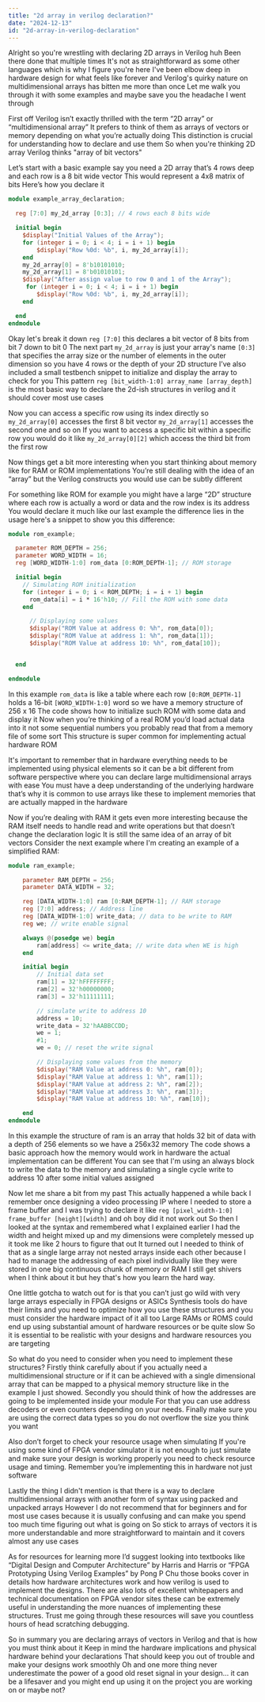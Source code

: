 ```yaml
---
title: "2d array in verilog declaration?"
date: "2024-12-13"
id: "2d-array-in-verilog-declaration"
---
```


Alright so you're wrestling with declaring 2D arrays in Verilog huh Been there done that multiple times It's not as straightforward as some other languages which is why I figure you're here I've been elbow deep in hardware design for what feels like forever and Verilog's quirky nature on multidimensional arrays has bitten me more than once Let me walk you through it with some examples and maybe save you the headache I went through

First off Verilog isn’t exactly thrilled with the term “2D array” or “multidimensional array” It prefers to think of them as arrays of vectors or memory depending on what you’re actually doing This distinction is crucial for understanding how to declare and use them So when you're thinking 2D array Verilog thinks "array of bit vectors"

Let’s start with a basic example say you need a 2D array that’s 4 rows deep and each row is a 8 bit wide vector This would represent a 4x8 matrix of bits Here’s how you declare it

```verilog
module example_array_declaration;

  reg [7:0] my_2d_array [0:3]; // 4 rows each 8 bits wide

  initial begin
    $display("Initial Values of the Array");
    for (integer i = 0; i < 4; i = i + 1) begin
        $display("Row %0d: %b", i, my_2d_array[i]);
    end
	my_2d_array[0] = 8'b10101010;
	my_2d_array[1] = 8'b01010101;
    $display("After assign value to row 0 and 1 of the Array");
     for (integer i = 0; i < 4; i = i + 1) begin
        $display("Row %0d: %b", i, my_2d_array[i]);
    end

  end
endmodule

```

Okay let's break it down `reg [7:0]` this declares a bit vector of 8 bits from bit 7 down to bit 0 The next part `my_2d_array` is just your array's name `[0:3]` that specifies the array size or the number of elements in the outer dimension so you have 4 rows or the depth of your 2D structure I’ve also included a small testbench snippet to initialize and display the array to check for you This pattern `reg [bit_width-1:0] array_name [array_depth]` is the most basic way to declare the 2d-ish structures in verilog and it should cover most use cases

Now you can access a specific row using its index directly so `my_2d_array[0]` accesses the first 8 bit vector `my_2d_array[1]` accesses the second one and so on If you want to access a specific bit within a specific row you would do it like `my_2d_array[0][2]` which access the third bit from the first row

Now things get a bit more interesting when you start thinking about memory like for RAM or ROM implementations You’re still dealing with the idea of an “array” but the Verilog constructs you would use can be subtly different

For something like ROM for example you might have a large “2D” structure where each row is actually a word or data and the row index is its address You would declare it much like our last example the difference lies in the usage here's a snippet to show you this difference:

```verilog
module rom_example;

  parameter ROM_DEPTH = 256;
  parameter WORD_WIDTH = 16;
  reg [WORD_WIDTH-1:0] rom_data [0:ROM_DEPTH-1]; // ROM storage

  initial begin
    // Simulating ROM initialization
    for (integer i = 0; i < ROM_DEPTH; i = i + 1) begin
      rom_data[i] = i * 16'h10; // Fill the ROM with some data
    end

      // Displaying some values
      $display("ROM Value at address 0: %h", rom_data[0]);
      $display("ROM Value at address 1: %h", rom_data[1]);
      $display("ROM Value at address 10: %h", rom_data[10]);


  end

endmodule
```

In this example `rom_data` is like a table where each row `[0:ROM_DEPTH-1]` holds a 16-bit `[WORD_WIDTH-1:0]` word so we have a memory structure of 256 x 16 The code shows how to initialize such ROM with some data and display it Now when you’re thinking of a real ROM you’d load actual data into it not some sequential numbers you probably read that from a memory file of some sort This structure is super common for implementing actual hardware ROM

It's important to remember that in hardware everything needs to be implemented using physical elements so it can be a bit different from software perspective where you can declare large multidimensional arrays with ease You must have a deep understanding of the underlying hardware that’s why it is common to use arrays like these to implement memories that are actually mapped in the hardware

Now if you’re dealing with RAM it gets even more interesting because the RAM itself needs to handle read and write operations but that doesn’t change the declaration logic It is still the same idea of an array of bit vectors Consider the next example where I'm creating an example of a simplified RAM:

```verilog
module ram_example;

    parameter RAM_DEPTH = 256;
    parameter DATA_WIDTH = 32;

    reg [DATA_WIDTH-1:0] ram [0:RAM_DEPTH-1]; // RAM storage
    reg [7:0] address; // Address line
    reg [DATA_WIDTH-1:0] write_data; // data to be write to RAM
    reg we; // write enable signal

    always @(posedge we) begin
        ram[address] <= write_data; // write data when WE is high
    end

    initial begin
        // Initial data set
        ram[1] = 32'hFFFFFFFF;
        ram[2] = 32'h00000000;
        ram[3] = 32'h11111111;

        // simulate write to address 10
        address = 10;
        write_data = 32'hAABBCCDD;
        we = 1;
        #1;
        we = 0; // reset the write signal

        // Displaying some values from the memory
        $display("RAM Value at address 0: %h", ram[0]);
        $display("RAM Value at address 1: %h", ram[1]);
        $display("RAM Value at address 2: %h", ram[2]);
        $display("RAM Value at address 3: %h", ram[3]);
        $display("RAM Value at address 10: %h", ram[10]);

    end
endmodule
```
In this example the structure of ram is an array that holds 32 bit of data with a depth of 256 elements so we have a 256x32 memory The code shows a basic approach how the memory would work in hardware the actual implementation can be different You can see that I'm using an always block to write the data to the memory and simulating a single cycle write to address 10 after some initial values assigned

Now let me share a bit from my past This actually happened a while back I remember once designing a video processing IP where I needed to store a frame buffer and I was trying to declare it like `reg [pixel_width-1:0] frame_buffer [height][width]` and oh boy did it not work out So then I looked at the syntax and remembered what I explained earlier I had the width and height mixed up and my dimensions were completely messed up it took me like 2 hours to figure that out It turned out I needed to think of that as a single large array not nested arrays inside each other because I had to manage the addressing of each pixel individually like they were stored in one big continuous chunk of memory or RAM I still get shivers when I think about it but hey that's how you learn the hard way.

One little gotcha to watch out for is that you can’t just go wild with very large arrays especially in FPGA designs or ASICs Synthesis tools do have their limits and you need to optimize how you use these structures and you must consider the hardware impact of it all too Large RAMs or ROMS could end up using substantial amount of hardware resources or be quite slow So it is essential to be realistic with your designs and hardware resources you are targeting

So what do you need to consider when you need to implement these structures? Firstly think carefully about if you actually need a multidimensional structure or if it can be achieved with a single dimensional array that can be mapped to a physical memory structure like in the example I just showed. Secondly you should think of how the addresses are going to be implemented inside your module For that you can use address decoders or even counters depending on your needs. Finally make sure you are using the correct data types so you do not overflow the size you think you want

Also don’t forget to check your resource usage when simulating If you're using some kind of FPGA vendor simulator it is not enough to just simulate and make sure your design is working properly you need to check resource usage and timing. Remember you’re implementing this in hardware not just software

Lastly the thing I didn't mention is that there is a way to declare multidimensional arrays with another form of syntax using packed and unpacked arrays However I do not recommend that for beginners and for most use cases because it is usually confusing and can make you spend too much time figuring out what is going on So stick to arrays of vectors it is more understandable and more straightforward to maintain and it covers almost any use cases

As for resources for learning more I’d suggest looking into textbooks like “Digital Design and Computer Architecture” by Harris and Harris or “FPGA Prototyping Using Verilog Examples” by Pong P Chu those books cover in details how hardware architectures work and how verilog is used to implement the designs. There are also lots of excellent whitepapers and technical documentation on FPGA vendor sites these can be extremely useful in understanding the more nuances of implementing these structures. Trust me going through these resources will save you countless hours of head scratching debugging.

So in summary you are declaring arrays of vectors in Verilog and that is how you must think about it Keep in mind the hardware implications and physical hardware behind your declarations That should keep you out of trouble and make your designs work smoothly Oh and one more thing never underestimate the power of a good old reset signal in your design… it can be a lifesaver and you might end up using it on the project you are working on or maybe not?
